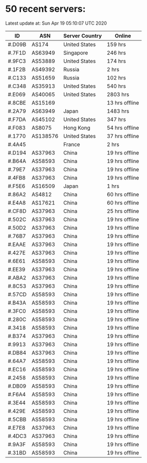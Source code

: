 # 50 recent servers:

Latest update at: Sun Apr 19 05:10:07 UTC 2020

| ID | ASN | Server Country | Online |
| -- | --- | -------------- | ------ |
| #.D09B | AS174 | United States | 159 hrs |
| #.7F1D | AS63949 | Singapore | 246 hrs |
| #.9FC3 | AS53889 | United States | 174 hrs |
| #.1F2B | AS49392 | Russia | 2 hrs |
| #.C133 | AS51659 | Russia | 102 hrs |
| #.C348 | AS35913 | United States | 540 hrs |
| #.E069 | AS40065 | United States | 2803 hrs |
| #.8CBE | AS15169 |  | 13 hrs offline |
| #.2A79 | AS63949 | Japan | 1483 hrs |
| #.F7DA | AS45102 | United States | 347 hrs |
| #.F083 | AS8075 | Hong Kong | 54 hrs offline |
| #.1770 | AS138576 | United States | 37 hrs offline |
| #.4A45 |  | France | 2 hrs |
| #.D194 | AS37963 | China | 19 hrs offline |
| #.B64A | AS58593 | China | 19 hrs offline |
| #.79E7 | AS37963 | China | 19 hrs offline |
| #.4FB8 | AS37963 | China | 19 hrs offline |
| #.F5E6 | AS16509 | Japan | 1 hrs |
| #.86A2 | AS4812 | China | 60 hrs offline |
| #.E4A8 | AS17621 | China | 60 hrs offline |
| #.CF8D | AS37963 | China | 25 hrs offline |
| #.502C | AS37963 | China | 19 hrs offline |
| #.50D2 | AS37963 | China | 19 hrs offline |
| #.76B7 | AS37963 | China | 19 hrs offline |
| #.EAAE | AS37963 | China | 19 hrs offline |
| #.427E | AS37963 | China | 19 hrs offline |
| #.6E61 | AS58593 | China | 19 hrs offline |
| #.EE39 | AS37963 | China | 19 hrs offline |
| #.ABA2 | AS37963 | China | 19 hrs offline |
| #.8C53 | AS37963 | China | 19 hrs offline |
| #.57CD | AS58593 | China | 19 hrs offline |
| #.B43A | AS58593 | China | 19 hrs offline |
| #.3FC0 | AS58593 | China | 19 hrs offline |
| #.280C | AS58593 | China | 19 hrs offline |
| #.3418 | AS58593 | China | 19 hrs offline |
| #.B374 | AS37963 | China | 19 hrs offline |
| #.9913 | AS37963 | China | 19 hrs offline |
| #.DB84 | AS37963 | China | 19 hrs offline |
| #.64A7 | AS58593 | China | 19 hrs offline |
| #.EC16 | AS58593 | China | 19 hrs offline |
| #.2458 | AS58593 | China | 19 hrs offline |
| #.DB09 | AS58593 | China | 19 hrs offline |
| #.F6A4 | AS58593 | China | 19 hrs offline |
| #.3E44 | AS58593 | China | 19 hrs offline |
| #.429E | AS58593 | China | 19 hrs offline |
| #.5CBB | AS58593 | China | 19 hrs offline |
| #.E7E8 | AS37963 | China | 19 hrs offline |
| #.4DC3 | AS37963 | China | 19 hrs offline |
| #.9A3F | AS58593 | China | 19 hrs offline |
| #.31BD | AS58593 | China | 19 hrs offline |

